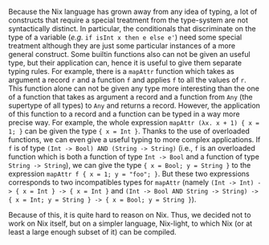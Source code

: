 Because the Nix language has grown away from any idea of typing, a lot of
constructs that require a special treatment from the type-system are not
syntactically distinct.
In particular, the conditionals that discriminate on the type of a variable
(*e.g.* `if isInt x then e else e'`) need some special treatment although they
are just some particular instances of a more general construct.
Some builtin functions also can not be given an useful type, but their
application can, hence it is useful to give them separate typing rules. For
example, there is a `mapAttr` function which takes as argument a record `r` 
and a function `f` and applies `f` to all the values of `r`.
This function alone can not be given any type more interesting than the one of a
function that takes as argument a record and a function from `Any` (the
supertype of all types) to `Any` and returns a record.
However, the application of this function to a record and a function can be
typed in a way more precise way.
For example, the whole expression `mapAttr (λx. x + 1) { x = 1; }` can be given
the type `{ x = Int }`.
Thanks to the use of overloaded functions, we can even give a useful typing to
more complex applications. If `f` is of type
`(Int -> Bool) AND (String -> String)` (i.e., `f` is an overloaded function
which is both a function of type `Int -> Bool` and a function of type
`String -> String`), we can give the type `{ x = Bool; y = String }` to the
expression `mapAttr f { x = 1; y = "foo"; }`.
But these two expressions corresponds to two incompatibles types for `mapAttr`
(namely `(Int -> Int) -> { x = Int } -> { x = Int }` and
`(Int -> Bool AND String -> String) -> { x = Int; y = String } -> { x = Bool; y = String }`).

Because of this, it is quite hard to reason on Nix.
Thus, we decided not to work on Nix itself, but on a simpler language,
Nix-light, to which Nix (or at least a large enough subset of it) can be
compiled.
